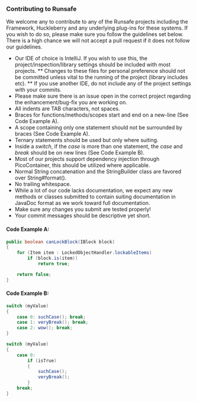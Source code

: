 ### Contributing to Runsafe

We welcome any to contribute to any of the Runsafe projects including the Framework, Huckleberry and any underlying plug-ins for these systems. If you wish to do so, please make sure you follow the guidelines set below. There is a high chance we will not accept a pull request if it does not follow our guidelines.

* Our IDE of choice is IntelliJ. If you wish to use this, the project/inspection/library settings should be included with most projects.
** Changes to these files for personal preference should not be committed unless vital to the running of the project (library includes etc).
** If you use another IDE, do not include any of the project settings with your commits.
* Please make sure there is an issue open in the correct project regarding the enhancement/bug-fix you are working on.
* All indents are TAB characters, not spaces.
* Braces for functions/methods/scopes start and end on a new-line (See Code Example A).
* A scope containing only one statement should not be surrounded by braces (See Code Example A).
* Ternary statements should be used but only where suiting.
* Inside a *switch*, if the *case* is more than one statement, the *case* and *break* should be on new lines (See Code Example B).
* Most of our projects support dependency injection through PicoContainer, this should be utilized where applicable.
* Normal String concatenation and the StringBuilder class are favored over String#format().
* No trailing whitespace.
* While a lot of our code lacks documentation, we expect any new methods or classes submitted to contain suiting documentation in JavaDoc format as we work toward full documentation.
* Make sure any changes you submit are tested properly!
* Your commit messages should be descriptive yet short.

#### Code Example A:
```java
public boolean canLockBlock(IBlock block)
{
    for (Item item : LockedObjectHandler.lockableItems)
        if (block.is(item))
            return true;

    return false;
}
```

#### Code Example B:
```java
switch (myValue)
{
    case 0: suchCase(); break;
    case 1: veryBreak(); break;
    case 2: wow(); break;
}

switch (myValue)
{
    case 0:
        if (isTrue)
        {
            suchCase();
            veryBreak();
        }
    break;
}
```